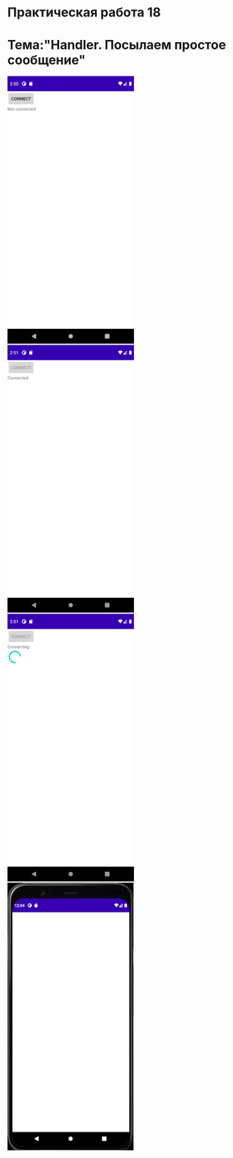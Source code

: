 Практическая работа 18
==========================================
Тема:"Handler. Посылаем простое сообщение"
==========================================
<img src="1.png" 
     height="600">
<img src="2.png" 
     height="600">
<img src="3.png" 
     height="600">
<img src="pr18.gif"
     height="600">
